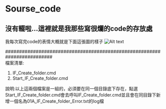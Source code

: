 # Sourse_code


## 沒有輟啦...這裡就是我那些寫很爛的code的存放處

我每次寫完code的表情大概就是下面這張圖的樣子
![Alt text](https://i.imgur.com/mi8oxcZ.jpg)

#########################################################################  
檔案清單:
1. IF_Create_folder.cmd
2. Start_IF_Create_folder.cmd

說明:以上這兩個檔案是一組的，必須要在同一個目錄底下存在，點選Start_IF_Create_folder.cmd會去呼叫IF_Create_folder.cmd並且會在同目錄下新增一個名為01A_IF_Create_folder_Error.txt的log檔  
